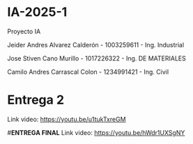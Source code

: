 # IA-2025-1

Proyecto IA

Jeider  Andres Alvarez Calderón - 1003259611 - Ing. Industrial

Jose Stiven Cano Murillo - 1017226322 - Ing. DE MATERIALES

Camilo Andres Carrascal Colon - 1234991421 - Ing. Civil

# Entrega 2
Link video: https://youtu.be/u1tukTxreGM

#**ENTREGA FINAL**
Link video: https://youtu.be/hWdr1UXSgNY
